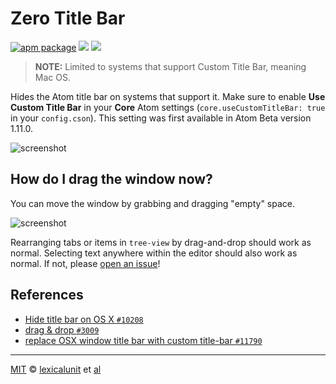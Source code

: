 # Zero Title Bar

[![apm package][apm-ver-link]][releases]
[![][dl-badge]][apm-pkg-link]
[![][mit-badge]][mit]

> **NOTE:** Limited to systems that support Custom Title Bar, meaning Mac OS.

Hides the Atom title bar on systems that support it. Make sure to enable **Use Custom Title Bar** in your **Core** Atom settings (`core.useCustomTitleBar: true` in your `config.cson`). This setting was first available in Atom Beta version 1.11.0.

![screenshot](https://cl.ly/101E24402V1a/image)

## How do I drag the window now?

You can move the window by grabbing and dragging "empty" space.

![screenshot](https://cloud.githubusercontent.com/assets/1903876/21533874/dad294de-cd24-11e6-9fee-6e4809cc86a7.png)

Rearranging tabs or items in `tree-view` by drag-and-drop should work as normal. Selecting text anywhere within the editor should also work as normal. If not, please [open an issue][issues]!

## References

- [Hide title bar on OS X `#10208`](https://github.com/atom/atom/pull/10208)
- [drag & drop `#3009`](https://github.com/electron/electron/issues/3009)
- [replace OSX window title bar with custom title-bar `#11790`](https://github.com/atom/atom/pull/11790)

---

[MIT][mit] © [lexicalunit][author] et [al][contributors]

[mit]:              http://opensource.org/licenses/MIT
[author]:           http://github.com/lexicalunit
[contributors]:     https://github.com/lexicalunit/no-title-bar/graphs/contributors
[releases]:         https://github.com/lexicalunit/no-title-bar/releases
[mit-badge]:        https://img.shields.io/apm/l/no-title-bar.svg
[apm-pkg-link]:     https://atom.io/packages/no-title-bar
[apm-ver-link]:     https://img.shields.io/apm/v/no-title-bar.svg
[dl-badge]:         http://img.shields.io/apm/dm/no-title-bar.svg
[issues]:           https://github.com/lexicalunit/no-title-bar/issues
